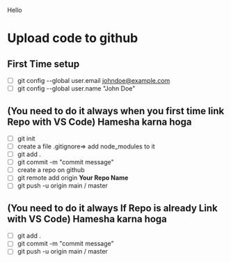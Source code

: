 Hello

# Upload code to github 
## First Time setup
- [ ] git config --global user.email johndoe@example.com
- [ ] git config --global user.name "John Doe"
## (You need to do it always when you first time link Repo with VS Code) Hamesha karna hoga  
- [ ] git init
- [ ] create a file  .gitignore=> add node_modules to it
- [ ] git add .
- [ ] git commit -m "commit message"
- [ ] create a repo on github
- [ ] git remote add origin **Your Repo Name**
- [ ] git push -u origin main / master

## (You need to do it always If Repo is already Link with VS Code) Hamesha karna hoga
- [ ] git add .
- [ ] git commit -m "commit message"
- [ ] git push -u origin main / master
